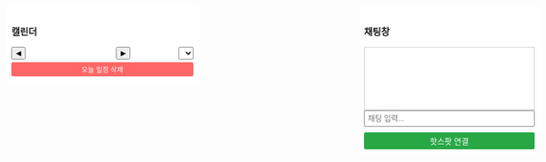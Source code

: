 <!DOCTYPE html>
<html lang="ko">
<head>
  <meta charset="UTF-8" />
  <meta name="viewport" content="width=device-width, initial-scale=1.0"/>
  <title>3D 캐릭터 HUD 인터페이스 & 달력 & Wi‑Fi 알림</title>
  <style>
    body { margin: 0; font-family: Arial, sans-serif; overflow: hidden; }
    /* 오른쪽 HUD: 채팅창 및 핫스팟 연결 버튼 */
    #right-hud {
      position: absolute; top: 10px; right: 10px; padding: 10px;
      background: rgba(255,255,255,0.8); border-radius: 5px; z-index: 20;
      width: 300px;
    }
    /* 왼쪽 HUD: 달력 UI */
    #left-hud {
      position: absolute; top: 10px; left: 10px; padding: 10px;
      background: rgba(255,255,255,0.9); border-radius: 5px; z-index: 20;
      width: 320px; max-height: 90vh; overflow-y: auto;
    }
    /* 달력 UI 스타일 */
    #calendar-container { margin-top: 10px; }
    #calendar-header {
      display: flex; align-items: center; justify-content: space-between;
      margin-bottom: 5px;
    }
    #calendar-header button { padding: 2px 6px; font-size: 12px; }
    #month-year-label { font-weight: bold; font-size: 14px; }
    #year-select { font-size: 12px; padding: 2px; margin-left: 5px; }
    #calendar-grid {
      display: grid; grid-template-columns: repeat(7, 1fr); gap: 2px;
    }
    #calendar-grid div {
      border: 1px solid #ccc; min-height: 40px; font-size: 12px; padding: 2px;
      position: relative; cursor: pointer;
    }
    #calendar-grid div:hover { background: #f0f0f0; }
    .day-number { position: absolute; top: 2px; left: 2px; font-weight: bold; }
    .event { margin-top: 18px; font-size: 10px; color: #333; white-space: nowrap; overflow: hidden; text-overflow: ellipsis; }
    /* 오늘 일정 삭제 버튼 */
    #delete-today {
      display: block; width: 100%; padding: 4px; margin: 5px 0;
      font-size: 12px; background: #f66; color: #fff; border: none; border-radius: 3px;
      cursor: pointer;
    }
    /* 말풍선 (3D 캐릭터 말풍선) */
    #speech-bubble {
      position: absolute; background: white; padding: 5px 10px;
      border-radius: 10px; font-size: 12px; display: none; z-index: 30;
      white-space: pre-line;
    }
    /* 채팅 로그 및 입력 */
    #chat-log { height: 100px; overflow-y: scroll; border: 1px solid #ccc; padding: 5px; margin-top: 10px; }
    #chat-input { width: 100%; padding: 5px; }
    /* 핫스팟 연결 버튼 */
    #hotspot-btn {
      display: block; width: 100%; padding: 5px; margin-top: 10px;
      font-size: 14px; background: #28a745; color: #fff; border: none; border-radius: 3px;
      cursor: pointer;
    }
    /* 3D 캔버스 */
    #canvas { position: absolute; width: 100%; height: 100%; z-index: 1; }
  </style>
</head>
<body>
  <!-- 오른쪽 HUD: 채팅창 및 핫스팟 연결 버튼 -->
  <div id="right-hud">
    <h3>채팅창</h3>
    <div id="chat-log"></div>
    <input type="text" id="chat-input" placeholder="채팅 입력..." />
    <button id="hotspot-btn">핫스팟 연결</button>
  </div>
  
  <!-- 왼쪽 HUD: 달력 UI -->
  <div id="left-hud">
    <h3>캘린더</h3>
    <div id="calendar-container">
      <div id="calendar-header">
        <button id="prev-month">◀</button>
        <span id="month-year-label"></span>
        <button id="next-month">▶</button>
        <select id="year-select"></select>
      </div>
      <button id="delete-today">오늘 일정 삭제</button>
      <div id="calendar-grid"></div>
    </div>
  </div>
  
  <!-- 말풍선 (3D 캐릭터 말풍선) -->
  <div id="speech-bubble"></div>
  
  <!-- 3D 캔버스 -->
  <canvas id="canvas"></canvas>
  
  <!-- Three.js 라이브러리 -->
  <script src="https://cdnjs.cloudflare.com/ajax/libs/three.js/r134/three.min.js"></script>
  <script>
    /******************************
     * 1. 일정 전송 (Wi‑Fi 전송 예시)
     * Wi‑Fi 전송을 위한 엔드포인트 (실제 환경에 맞게 수정)
     ******************************/
    const WIFI_ENDPOINT = "http://192.168.4.1/push";  // 예시 엔드포인트

    async function sendSchedule(message) {
      try {
        const response = await fetch(WIFI_ENDPOINT, {
          method: "POST",
          headers: { "Content-Type": "application/json" },
          body: JSON.stringify({ message })
        });
        console.log("Wi‑Fi 전송 응답:", response.status);
      } catch (err) {
        console.error("Wi‑Fi 전송 오류:", err);
      }
    }

    /******************************
     * 2. 핫스팟 연결 UI
     * 우측 HUD의 "핫스팟 연결" 버튼을 클릭하면, 연결되었다고 가정하고 오늘 일정(저장된)을 전송
     ******************************/
    let isHotspotConnected = false;
    async function connectHotspot() {
      // 실제 핫스팟 연결 코드는 네트워크 환경에 따라 구현되어야 함
      // 여기서는 단순히 연결되었다고 가정하고 isHotspotConnected를 true로 설정
      isHotspotConnected = true;
      alert("핫스팟에 연결되었습니다.");
      // 오늘 일정 자동 전송
      const now = new Date();
      const dateStr = `${now.getFullYear()}-${now.getMonth()+1}-${now.getDate()}`;
      const events = localStorage.getItem("events_" + dateStr) || "";
      if (events) {
        await sendSchedule(`[${dateStr}] ${events}`);
      }
    }
    document.getElementById("hotspot-btn").addEventListener("click", connectHotspot);

    /******************************
     * 3. 3D 씬 설정 (캐릭터, 배경, 날씨 효과 등)
     ******************************/
    let currentWeather = "";
    const scene = new THREE.Scene();
    const camera = new THREE.PerspectiveCamera(75, window.innerWidth/window.innerHeight, 0.1, 1000);
    const renderer = new THREE.WebGLRenderer({ canvas: document.getElementById('canvas'), alpha: true });
    renderer.setSize(window.innerWidth, window.innerHeight);
    camera.position.set(5, 5, 10);
    camera.lookAt(0, 0, 0);

    const directionalLight = new THREE.DirectionalLight(0xffffff, 1);
    directionalLight.position.set(5, 10, 7).normalize();
    scene.add(directionalLight);
    scene.add(new THREE.AmbientLight(0x333333));

    // 태양 객체
    const sunMaterial = new THREE.MeshStandardMaterial({ color: 0xffcc00, emissive: 0xff9900, transparent: true, opacity: 0 });
    const sun = new THREE.Mesh(new THREE.SphereGeometry(1.5, 64, 64), sunMaterial);
    scene.add(sun);
    // 달 객체
    const moonMaterial = new THREE.MeshStandardMaterial({ color: 0xcccccc, emissive: 0x222222, transparent: true, opacity: 1 });
    const moon = new THREE.Mesh(new THREE.SphereGeometry(1.2, 64, 64), moonMaterial);
    scene.add(moon);

    // 별, 반딧불 생성
    const stars = [], fireflies = [];
    for (let i = 0; i < 100; i++) {
      const star = new THREE.Mesh(new THREE.SphereGeometry(0.03, 8, 8), new THREE.MeshBasicMaterial({ color: 0xffffff }));
      star.position.set((Math.random()-0.5)*50, (Math.random()-0.5)*30, -10);
      scene.add(star);
      stars.push(star);
    }
    for (let i = 0; i < 30; i++) {
      const firefly = new THREE.Mesh(new THREE.SphereGeometry(0.05, 8, 8), new THREE.MeshBasicMaterial({ color: 0xffff99 }));
      firefly.position.set((Math.random()-0.5)*20, (Math.random()-0.5)*10, -5);
      scene.add(firefly);
      fireflies.push(firefly);
    }

    // 고해상도 콩크리트 바닥 (Y = -2)
    const floorGeometry = new THREE.PlaneGeometry(200, 200, 128, 128);
    const floorMaterial = new THREE.MeshStandardMaterial({ color: 0x808080, roughness: 1, metalness: 0 });
    const floorMesh = new THREE.Mesh(floorGeometry, floorMaterial);
    floorMesh.rotation.x = -Math.PI/2;
    floorMesh.position.y = -2;
    scene.add(floorMesh);

    // 배경 그룹 (빌딩, 집, 가로등)
    const backgroundGroup = new THREE.Group();
    scene.add(backgroundGroup);
    function createBuilding(w, h, d, color) {
      const geom = new THREE.BoxGeometry(w, h, d);
      const mat = new THREE.MeshStandardMaterial({ color: color, roughness: 0.7, metalness: 0.1 });
      return new THREE.Mesh(geom, mat);
    }
    function createHouse(w, h, d, baseColor, roofColor) {
      const group = new THREE.Group();
      const base = new THREE.Mesh(new THREE.BoxGeometry(w, h, d),
                                  new THREE.MeshStandardMaterial({ color: baseColor, roughness: 0.8 }));
      base.position.y = -2 + h/2;
      group.add(base);
      const roof = new THREE.Mesh(new THREE.ConeGeometry(w*0.8, h*0.6, 4),
                                  new THREE.MeshStandardMaterial({ color: roofColor, roughness: 0.8 }));
      roof.position.y = -2 + h + (h*0.6)/2;
      roof.rotation.y = Math.PI/4;
      group.add(roof);
      return group;
    }
    // 빌딩 배치 (5열×2행)
    for (let i = 0; i < 10; i++) {
      const w = Math.random() * 2 + 2;
      const h = Math.random() * 10 + 10;
      const d = Math.random() * 2 + 2;
      const building = createBuilding(w, h, d, 0x555555);
      const col = i % 5;
      const row = Math.floor(i / 5);
      const x = -20 + col * 10;
      const z = -15 - row * 10;
      building.position.set(x, -2 + h/2, z);
      backgroundGroup.add(building);
    }
    // 집 배치 (1행, 캐릭터 뒤쪽, Z = -5)
    for (let i = 0; i < 5; i++) {
      const w = Math.random() * 2 + 3;
      const h = Math.random() * 2 + 3;
      const d = Math.random() * 2 + 3;
      const house = createHouse(w, h, d, 0xa0522d, 0x8b0000);
      const x = -10 + i * 10;
      house.position.set(x, 0, -5);
      backgroundGroup.add(house);
    }
    
    // 단일 가로등: 캐릭터 바로 옆 (바닥 고정)
    function createStreetlight() {
      const group = new THREE.Group();
      const pole = new THREE.Mesh(new THREE.CylinderGeometry(0.1, 0.1, 4, 8),
                                  new THREE.MeshBasicMaterial({ color: 0x333333 }));
      pole.position.y = 2;
      group.add(pole);
      const lamp = new THREE.Mesh(new THREE.SphereGeometry(0.2, 8, 8),
                                  new THREE.MeshBasicMaterial({ color: 0xffcc00 }));
      lamp.position.y = 4.2;
      group.add(lamp);
      const lampLight = new THREE.PointLight(0xffcc00, 1, 10);
      lampLight.position.set(0, 4.2, 0);
      group.add(lampLight);
      return group;
    }
    const characterStreetlight = createStreetlight();
    characterStreetlight.position.set(1, -2, 0);
    scene.add(characterStreetlight);
    
    // 날씨 효과 – 비
    let rainGroup = new THREE.Group();
    scene.add(rainGroup);
    function initRain() {
      const cnt = 1000;
      const geometry = new THREE.BufferGeometry();
      const positions = new Float32Array(cnt * 3);
      for (let i = 0; i < cnt; i++) {
        positions[i*3] = Math.random() * 100 - 50;
        positions[i*3+1] = Math.random() * 50;
        positions[i*3+2] = Math.random() * 100 - 50;
      }
      geometry.setAttribute('position', new THREE.BufferAttribute(positions, 3));
      const material = new THREE.PointsMaterial({ color: 0xaaaaee, size: 0.1, transparent: true, opacity: 0.6 });
      const particles = new THREE.Points(geometry, material);
      rainGroup.add(particles);
    }
    initRain();
    rainGroup.visible = false;

    // 날씨 효과 – 구름 (단 하나의 고해상도 구름)
    let houseCloudGroup = new THREE.Group();
    function createHouseCloud() {
      const cloud = new THREE.Group();
      const mat = new THREE.MeshLambertMaterial({ color: 0xffffff, transparent: true, opacity: 0.9 });
      const s1 = new THREE.Mesh(new THREE.SphereGeometry(2, 32, 32), mat);
      s1.position.set(0, 0, 0);
      const s2 = new THREE.Mesh(new THREE.SphereGeometry(1.8, 32, 32), mat);
      s2.position.set(2.2, 0.7, 0);
      const s3 = new THREE.Mesh(new THREE.SphereGeometry(2.1, 32, 32), mat);
      s3.position.set(-2.2, 0.5, 0);
      cloud.add(s1, s2, s3);
      cloud.userData.initialPos = cloud.position.clone();
      return cloud;
    }
    const singleCloud = createHouseCloud();
    houseCloudGroup.add(singleCloud);
    houseCloudGroup.position.set(0, 5, -10);
    scene.add(houseCloudGroup);
    function updateHouseClouds() {
      singleCloud.position.x += 0.02;
      if (singleCloud.position.x > 5) { singleCloud.position.x = -5; }
    }
    
    // 날씨 효과 – 번개
    let lightningLight = new THREE.PointLight(0xffffff, 0, 500);
    lightningLight.position.set(0, 50, 0);
    scene.add(lightningLight);
    function updateWeatherEffects() {
      // 이 예제에서는 currentWeather를 사용하지 않으므로 별도 조정 없음.
    }

    // 캐릭터 생성
    const characterGroup = new THREE.Group();
    const charBody = new THREE.Mesh(new THREE.BoxGeometry(1, 1.5, 0.5),
                                      new THREE.MeshStandardMaterial({ color: 0x00cc66 }));
    const head = new THREE.Mesh(new THREE.SphereGeometry(0.5, 32, 32),
                                  new THREE.MeshStandardMaterial({ color: 0xffcc66 }));
    head.position.y = 1.2;
    const eyeMat = new THREE.MeshBasicMaterial({ color: 0x000000 });
    const leftEye = new THREE.Mesh(new THREE.SphereGeometry(0.07, 16, 16), eyeMat);
    const rightEye = new THREE.Mesh(new THREE.SphereGeometry(0.07, 16, 16), eyeMat);
    leftEye.position.set(-0.2, 1.3, 0.45);
    rightEye.position.set(0.2, 1.3, 0.45);
    const mouth = new THREE.Mesh(new THREE.BoxGeometry(0.2, 0.05, 0.05),
                                 new THREE.MeshStandardMaterial({ color: 0xff3366 }));
    mouth.position.set(0, 1.1, 0.51);
    const leftBrow = new THREE.Mesh(new THREE.BoxGeometry(0.3, 0.05, 0.05), eyeMat);
    const rightBrow = new THREE.Mesh(new THREE.BoxGeometry(0.3, 0.05, 0.05), eyeMat);
    leftBrow.position.set(-0.2, 1.45, 0.45);
    rightBrow.position.set(0.2, 1.45, 0.45);
    const leftArm = new THREE.Mesh(new THREE.BoxGeometry(0.2, 1, 0.2), charBody.material);
    const rightArm = new THREE.Mesh(new THREE.BoxGeometry(0.2, 1, 0.2), charBody.material);
    leftArm.position.set(-0.7, 0.4, 0);
    rightArm.position.set(0.7, 0.4, 0);
    const legMat = new THREE.MeshStandardMaterial({ color: 0x3366cc });
    const leftLeg = new THREE.Mesh(new THREE.BoxGeometry(0.3, 1, 0.3), legMat);
    const rightLeg = new THREE.Mesh(new THREE.BoxGeometry(0.3, 1, 0.3), legMat);
    leftLeg.position.set(-0.35, -1, 0);
    rightLeg.position.set(0.35, -1, 0);
    characterGroup.add(charBody, head, leftEye, rightEye, mouth, leftBrow, rightBrow, leftArm, rightArm, leftLeg, rightLeg);
    characterGroup.position.y = -1;
    scene.add(characterGroup);

    const characterLight = new THREE.PointLight(0xffee88, 1, 15);
    scene.add(characterLight);

    // 말풍선 관련 함수
    const bubble = document.getElementById('speech-bubble');
    function updateBubblePosition() {
      const headPos = new THREE.Vector3();
      head.getWorldPosition(headPos);
      const screenPos = headPos.project(camera);
      bubble.style.left = `${(screenPos.x * 0.5 + 0.5) * window.innerWidth}px`;
      bubble.style.top = `${(1 - (screenPos.y * 0.5 + 0.5)) * window.innerHeight - 50}px`;
    }
    function showSpeechBubbleInChunks(text, chunkSize = 15, delay = 3000) {
      const chunks = [];
      for (let i = 0; i < text.length; i += chunkSize) {
        chunks.push(text.slice(i, i + chunkSize));
      }
      let index = 0;
      function showNextChunk() {
        if (index < chunks.length) {
          bubble.textContent = chunks[index];
          bubble.style.display = 'block';
          index++;
          setTimeout(showNextChunk, delay);
        } else {
          setTimeout(() => bubble.style.display = 'none', 3000);
        }
      }
      showNextChunk();
    }

    // 채팅 전송: 엔터 시 3D 캐릭터 말풍선 출력 및 캘린더에 일정 추가 (Wi‑Fi 전송 포함)
    async function sendChat() {
      const inputEl = document.getElementById('chat-input');
      const msg = inputEl.value.trim();
      if (!msg) return;
      let response = "";
      const lower = msg.toLowerCase();
      if (lower.includes("안녕")) {
        response = "안녕하세요, 주인님! 오늘 기분은 어떠세요?";
        characterGroup.children[7].rotation.z = Math.PI/4;
        setTimeout(() => { characterGroup.children[7].rotation.z = 0; }, 1000);
      } else if (lower.includes("캐릭터 넌 누구야")) {
        response = "저는 당신의 개인 비서에요 😁";
      } else if (lower.includes("일정")) {
        response = "캘린더는 좌측에서 확인하세요.";
      } else if (lower.includes("날씨") && (lower.includes("알려") || lower.includes("어때"))) {
        const weather = await getWeather();
        response = `현재 날씨는 ${weather}입니다.`;
      } else if (lower.includes("캐릭터 춤춰줘")) {
        response = "춤출게요!";
        const danceInterval = setInterval(() => {
          characterGroup.children[7].rotation.z = Math.sin(Date.now() * 0.01) * Math.PI/4;
          head.rotation.y = Math.sin(Date.now() * 0.01) * Math.PI/8;
        }, 50);
        setTimeout(() => {
          clearInterval(danceInterval);
          characterGroup.children[7].rotation.z = 0;
          head.rotation.y = 0;
        }, 3000);
      } else {
        response = "죄송해요, 잘 이해하지 못했어요. 다시 한 번 말씀해주시겠어요?";
      }
      showSpeechBubbleInChunks(response);
      inputEl.value = '';
    }
    document.getElementById('chat-input').addEventListener('keydown', (e) => {
      if (e.key === 'Enter') { sendChat(); }
    });

    // 자동 메시지 (시간대별)
    setInterval(() => {
      const now = new Date();
      if (now.getHours() === 8 && now.getMinutes() === 0) {
        showSpeechBubbleInChunks('주인님, 일어날 시간이에요!');
      } else if (now.getHours() === 12 && now.getMinutes() === 0) {
        showSpeechBubbleInChunks('식사하실 시간이에요!');
      } else if (now.getHours() === 22 && now.getMinutes() === 0) {
        showSpeechBubbleInChunks('주무실 시간이에요 zzzz');
      }
    }, 60000);

    // 애니메이션 루프 (3D 씬 업데이트)
    function animate() {
      requestAnimationFrame(animate);
      updateBubblePosition();
      const now = new Date();
      const headWorldPos = new THREE.Vector3();
      head.getWorldPosition(headWorldPos);
      const orbitCenter = headWorldPos.clone().add(new THREE.Vector3(0, 2, 0));
      const totalMin = now.getHours() * 60 + now.getMinutes();
      const angle = (totalMin / 1440) * Math.PI * 2;
      const radius = 3;
      const sunPos = new THREE.Vector3(
        orbitCenter.x + Math.cos(angle) * radius,
        orbitCenter.y + Math.sin(angle) * radius,
        orbitCenter.z
      );
      sun.position.copy(sunPos);
      const moonPos = new THREE.Vector3(
        orbitCenter.x + Math.cos(angle + Math.PI) * radius,
        orbitCenter.y + Math.sin(angle + Math.PI) * radius,
        orbitCenter.z
      );
      moon.position.copy(moonPos);
      const t = now.getHours() + now.getMinutes()/60;
      let sunOpacity = 0, moonOpacity = 0;
      if (t < 6) { sunOpacity = 0; moonOpacity = 1; }
      else if (t < 7) { let factor = (t - 6); sunOpacity = factor; moonOpacity = 1 - factor; }
      else if (t < 17) { sunOpacity = 1; moonOpacity = 0; }
      else if (t < 18) { let factor = (t - 17); sunOpacity = 1 - factor; moonOpacity = factor; }
      else { sunOpacity = 0; moonOpacity = 1; }
      sun.material.opacity = sunOpacity;
      moon.material.opacity = moonOpacity;
      const isDay = t >= 7 && t < 17;
      scene.background = new THREE.Color(isDay ? 0x87CEEB : 0x000033);
      stars.forEach(s => s.visible = !isDay);
      fireflies.forEach(f => f.visible = !isDay);
      // 단일 가로등(캐릭터 옆) 불빛: 아침/낮 꺼지고 밤에만 켜짐
      characterStreetlight.traverse(child => {
        if (child instanceof THREE.PointLight) { child.intensity = isDay ? 0 : 1; }
      });
      characterLight.position.copy(characterGroup.position).add(new THREE.Vector3(0, 5, 0));
      characterLight.intensity = isDay ? 0 : 1;
      characterGroup.position.y = -1;
      characterGroup.rotation.x = 0;
      if (rainGroup.visible) {
        const rainPoints = rainGroup.children[0];
        const positions = rainPoints.geometry.attributes.position.array;
        for (let i = 0; i < positions.length; i += 3) {
          positions[i+1] -= 0.5;
          if (positions[i+1] < 0) { positions[i+1] = Math.random() * 50 + 20; }
        }
        rainPoints.geometry.attributes.position.needsUpdate = true;
      }
      if (currentWeather.indexOf("번개") !== -1 || currentWeather.indexOf("뇌우") !== -1) {
        if (Math.random() < 0.001) {
          lightningLight.intensity = 5;
          setTimeout(() => { lightningLight.intensity = 0; }, 100);
        }
      }
      updateHouseClouds();
      // 캐릭터 옆 단일 가로등 위치 업데이트 (캐릭터 기준 X offset 1)
      characterStreetlight.position.set(
        characterGroup.position.x + 1,
        -2,
        characterGroup.position.z
      );
      renderer.render(scene, camera);
    }
    animate();

    window.addEventListener('load', () => {
      showSpeechBubbleInChunks('환영합니다 개인 AI비서입니다. 무엇을 도와드릴까요');
      initCalendar();
    });

    /******************************
       4. 달력 UI (왼쪽 HUD)
         - 2020년부터 2070년까지 선택 가능
    ******************************/
    let currentYear, currentMonth;
    function initCalendar() {
      const now = new Date();
      currentYear = now.getFullYear();
      currentMonth = now.getMonth();
      populateYearSelect();
      renderCalendar(currentYear, currentMonth);
      document.getElementById('prev-month').addEventListener('click', () => {
        currentMonth--;
        if (currentMonth < 0) { currentMonth = 11; currentYear--; }
        renderCalendar(currentYear, currentMonth);
      });
      document.getElementById('next-month').addEventListener('click', () => {
        currentMonth++;
        if (currentMonth > 11) { currentMonth = 0; currentYear++; }
        renderCalendar(currentYear, currentMonth);
      });
      document.getElementById('year-select').addEventListener('change', (e) => {
        currentYear = parseInt(e.target.value);
        renderCalendar(currentYear, currentMonth);
      });
      // 오늘 일정 삭제 버튼
      document.getElementById('delete-today').addEventListener('click', () => {
        const now = new Date();
        const dateStr = `${now.getFullYear()}-${now.getMonth()+1}-${now.getDate()}`;
        localStorage.removeItem("events_" + dateStr);
        const eventDiv = document.getElementById(`event-${dateStr}`);
        if (eventDiv) { eventDiv.textContent = ""; }
        alert(`오늘(${dateStr}) 일정이 삭제되었습니다.`);
      });
    }
    function populateYearSelect() {
      const yearSelect = document.getElementById('year-select');
      yearSelect.innerHTML = "";
      for (let y = 2020; y <= 2070; y++) {
        const option = document.createElement('option');
        option.value = y;
        option.textContent = y;
        if (y === currentYear) option.selected = true;
        yearSelect.appendChild(option);
      }
    }
    function renderCalendar(year, month) {
      const monthNames = ["1월","2월","3월","4월","5월","6월","7월","8월","9월","10월","11월","12월"];
      document.getElementById('month-year-label').textContent = `${year}년 ${monthNames[month]}`;
      const grid = document.getElementById('calendar-grid');
      grid.innerHTML = "";
      const daysOfWeek = ["일","월","화","수","목","금","토"];
      daysOfWeek.forEach(day => {
        const th = document.createElement("div");
        th.style.fontWeight = "bold";
        th.style.textAlign = "center";
        th.textContent = day;
        grid.appendChild(th);
      });
      const firstDay = new Date(year, month, 1).getDay();
      const daysInMonth = new Date(year, month + 1, 0).getDate();
      for (let i = 0; i < firstDay; i++){
        grid.appendChild(document.createElement("div"));
      }
      for (let d = 1; d <= daysInMonth; d++){
        const dateStr = `${year}-${month+1}-${d}`;
        const savedEvents = localStorage.getItem("events_" + dateStr) || "";
        const cell = document.createElement("div");
        cell.innerHTML = `<div class="day-number">${d}</div><div class="event" id="event-${dateStr}">${savedEvents}</div>`;
        cell.addEventListener("click", () => {
          const eventText = prompt(`${year}-${month+1}-${d} 일정 입력:`);
          if (eventText) { addEventToDay(dateStr, eventText); }
        });
        grid.appendChild(cell);
      }
    }
    function addEventToDay(dateStr, eventText) {
      let events = localStorage.getItem("events_" + dateStr);
      if (events) { events += "; " + eventText; }
      else { events = eventText; }
      localStorage.setItem("events_" + dateStr, events);
      const eventDiv = document.getElementById(`event-${dateStr}`);
      if (eventDiv) { eventDiv.textContent = events; }
      // 일정 추가 시 Wi‑Fi 전송 (예시)
      sendSchedule(`[${dateStr}] ${eventText}`);
    }
  </script>
</body>
</html>
